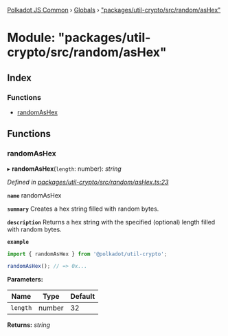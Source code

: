 [Polkadot JS Common](../README.md) › [Globals](../globals.md) › ["packages/util-crypto/src/random/asHex"](_packages_util_crypto_src_random_ashex_.md)

# Module: "packages/util-crypto/src/random/asHex"

## Index

### Functions

* [randomAsHex](_packages_util_crypto_src_random_ashex_.md#randomashex)

## Functions

###  randomAsHex

▸ **randomAsHex**(`length`: number): *string*

*Defined in [packages/util-crypto/src/random/asHex.ts:23](https://github.com/polkadot-js/common/blob/88ecda70/packages/util-crypto/src/random/asHex.ts#L23)*

**`name`** randomAsHex

**`summary`** Creates a hex string filled with random bytes.

**`description`** 
Returns a hex string with the specified (optional) length filled with random bytes.

**`example`** 
<BR>

```javascript
import { randomAsHex } from '@polkadot/util-crypto';

randomAsHex(); // => 0x...
```

**Parameters:**

Name | Type | Default |
------ | ------ | ------ |
`length` | number | 32 |

**Returns:** *string*
